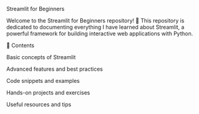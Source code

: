 Streamlit for Beginners

Welcome to the Streamlit for Beginners repository! 🚀 This repository is dedicated to documenting everything I 
have learned about Streamlit, a powerful framework for building interactive web applications with Python.

📌 Contents

Basic concepts of Streamlit

Advanced features and best practices

Code snippets and examples

Hands-on projects and exercises

Useful resources and tips
